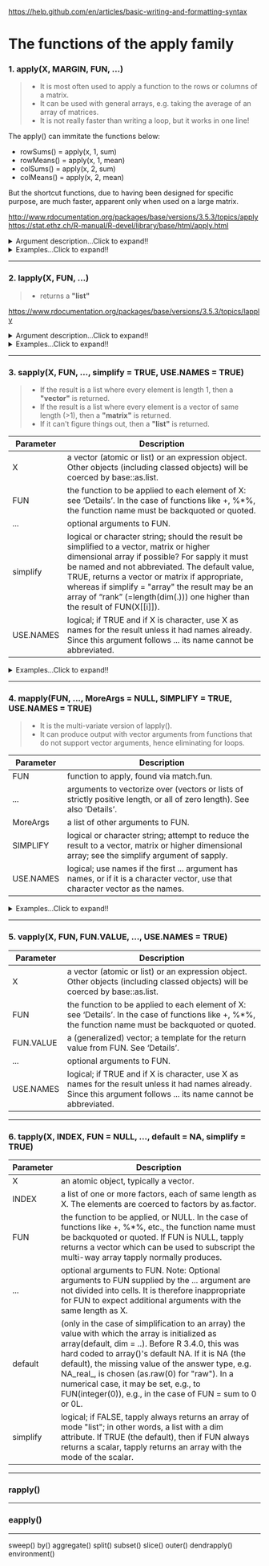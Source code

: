 https://help.github.com/en/articles/basic-writing-and-formatting-syntax
# The functions of the apply family

### 1. apply(X, MARGIN, FUN, ...)
>- It is most often used to apply a function to the rows or columns of a matrix.
>- It can be used with general arrays, e.g. taking the average of an array of matrices.
>- It is not really faster than writing a loop, but it works in one line!

The apply() can immitate the functions below:<br/>
- rowSums() = apply(x, 1, sum)<br/>
- rowMeans() = apply(x, 1, mean)<br/>
- colSums() = apply(x, 2, sum)<br/>
- colMeans() = apply(x, 2, mean)

But the shortcut functions, due to having been designed for specific purpose, are much faster, apparent only when used on a large matrix.

http://www.rdocumentation.org/packages/base/versions/3.5.3/topics/apply<br/>
https://stat.ethz.ch/R-manual/R-devel/library/base/html/apply.html
<details>
  <summary>Argument description...Click to expand!!</summary>
  
|Argument|Description|
|---|---|
|X|an array, including a matrix.|
|MARGIN|a vector giving the subscripts which the function will be applied over. E.g., for a matrix 1 indicates rows, 2 indicates columns, c(1, 2) indicates rows and columns. Where X has named dimnames, it can be a character vector selecting dimension names.|
|FUN|the function to be applied: see ‘Details’. In the case of functions like +, %*%, etc., the function name must be backquoted or quoted.|
|...|optional arguments to FUN.|
</details>

<details>
  <summary>Examples...Click to expand!!</summary>

    > set.seed(18949)
    > x <- matrix(rnorm(200),20,10)
    > apply(x, 1, quantile, probs=c(0.25, 0.75))
              [,1]       [,2]       [,3]      [,4]
    25% -0.9914692 -0.1908423 -0.4300005 -1.255110
    75%  0.7904808  0.5512175  0.5697090  0.244837
              [,5]       [,6]       [,7]       [,8]
    25% -0.5256669 -0.4636574 -1.3609265 -0.7012947
    75%  0.4640788  0.3641334  0.1896196  0.8205340
              [,9]      [,10]      [,11]      [,12]
    25% -0.8150329 -0.344708  -0.5216225  0.2128561
    75%  0.7361397  0.813752   0.6109588  0.6443443
             [,13]      [,14]      [,15]      [,16]
    25% -0.77378447 0.2209238 -1.1365713 -0.7600171
    75%  0.08931413 0.7466569 -0.1099666  0.5997105
             [,17]      [,18]      [,19]      [,20]
    25% -0.1963744 -0.4609184 -1.1621672 -0.7849068
    75%  1.0905260  1.0427894 -0.3418321  0.3916902
    ###################################################################################################################
    
    > set.seed(18949)
    > a <- array(rnorm(2*5*3), c(2,5,3))
    > a
    , , 1
    
               [,1]       [,2]        [,3]       [,4]       [,5]
    [1,] -2.0702028 -1.4553385  0.40501198  0.2917507 -1.1514895
    [2,]  0.6493751 -0.1889221 -0.04674509 -1.5768760  0.1921096
    
    , , 2
    
               [,1]       [,2]       [,3]       [,4]      [,5]
    [1,] -0.3167998 -0.4482162 -1.1936750  0.5656030 0.1047564
    [2,]  0.1792631  0.8629761  0.7418777 -0.4702795 0.3604304
    
    , , 3
    
               [,1]       [,2]       [,3]       [,4]      [,5]
    [1,]  0.7002806 -0.2662845 -0.3091816 -0.2429141 0.7591960
    [2,] -0.6699911 -1.0847956 -0.4682024  0.7537504 0.4481469
    ###################################################################################################################    
    
    # c(1,2) preserves the 1st and 2nd dimensions and collapses the 3rd dimension
    > apply(a, c(1,2), mean)
                [,1]       [,2]        [,3]       [,4]        [,5]
    [1,] -0.56224065 -0.7232797 -0.36594820  0.2048132 -0.09584571
    [2,]  0.05288237 -0.1369139  0.07564341 -0.4311350  0.33356231
    
    > rowMeans(a, dims=2)
                [,1]       [,2]        [,3]       [,4]        [,5]
    [1,] -0.56224065 -0.7232797 -0.36594820  0.2048132 -0.09584571
    [2,]  0.05288237 -0.1369139  0.07564341 -0.4311350  0.33356231
</details>

---






### 2. lapply(X, FUN, ...)
>- returns a **"list"**

https://www.rdocumentation.org/packages/base/versions/3.5.3/topics/lapply
<details>
  <summary>Argument description...Click to expand!!</summary>
  
|Argument|Description|
|---|---|
|X|a vector (atomic or list) or an expression object. Other objects (including classed objects) will be coerced by base::as.list.|
|FUN|the function to be applied to each element of X: see ‘Details’. In the case of functions like +, %*%, the function name must be backquoted or quoted.|
|...|optional arguments to FUN.|
</details>

<details>
  <summary>Examples...Click to expand!!</summary>

    > x <- 1:4
    > lapply(x, runif)
    [[1]]
    [1] 0.2511177
    
    [[2]]
    [1] 0.2150691 0.6094760
    
    [[3]]
    [1] 0.3834446 0.7552710 0.3797362
    
    [[4]]
    [1] 0.7949721 0.9056911 0.9840262 0.5879480
    ###################################################################################################################
    
    > lapply(x, runif, min=100, max=200)
    [[1]]
    [1] 100.9464
    
    [[2]]
    [1] 132.0792 155.9457
    
    [[3]]
    [1] 151.4918 108.9712 168.3251
    
    [[4]]
    [1] 170.9972 180.0232 194.4078 118.6646
    ###################################################################################################################
    
    > # Anonymous function
    > x <- list(a=matrix(1:4,2,2), b=matrix(1:6,3,2))
    > x
    $a
         [,1] [,2]
    [1,]    1    3
    [2,]    2    4
    
    $b
         [,1] [,2]
    [1,]    1    4
    [2,]    2    5
    [3,]    3    6
    ###################################################################################################################
    
    > # Select the first column
    > lapply(x, function(elt) elt[,1])
    $a
    [1] 1 2
    
    $b
    [1] 1 2 3
    ###################################################################################################################
    
    > # Select the 1st row
    > lapply(x, "[", 1,)
    $a
    [1] 1 3
    
    $b
    [1] 1 4
    ###################################################################################################################
    
    > # Select the 2nd column
    > lapply(x, "[", ,2)
    $a
    [1] 3 4
    
    $b
    [1] 4 5 6
    ###################################################################################################################
    
    # Advanced examples
    > x <- list(a = 1:10, beta = exp(-3:3), logic = c(TRUE,FALSE,FALSE,TRUE))
    > lapply(x, runif)
    $a
     [1] 0.32122467 0.06019516 0.04345645 0.05505382 0.62554280 0.96447029 0.82730287 0.31502824 0.21302545 0.73249612
     
    $beta
    [1] 0.49924102 0.72977197 0.08033604 0.43553048 0.23658045 0.79156780 0.25868432
     
    $logic
    [1] 0.9859838 0.7568737 0.9797782 0.2189478
    ###################################################################################################################
    
    > # compute the list mean for each list element
    > lapply(x, mean)
    $a
    [1] 5.5
    
    $beta
    [1] 4.535125
    
    $logic
    [1] 0.5
    ###################################################################################################################
    
    > # median and quartiles for each list element
    > lapply(x, quantile, probs = 1:3/4)
    $a
     25%  50%  75% 
    3.25 5.50 7.75 
    
    $beta
          25%       50%       75% 
    0.2516074 1.0000000 5.0536690 
    
    $logic
    25% 50% 75% 
    0.0 0.5 1.0
</details>

---






### 3. sapply(X, FUN, ..., simplify = TRUE, USE.NAMES = TRUE)
>- If the result is a list where every element is length 1, then a **"vector"** is returned.
>- If the result is a list where every element is a vector of same length (>1), then a **"matrix"** is returned.
>- If it can't figure things out, then a **"list"** is returned.

|Parameter|Description|
|---|---|
|X|a vector (atomic or list) or an expression object. Other objects (including classed objects) will be coerced by base::as.list.|
|FUN|the function to be applied to each element of X: see ‘Details’. In the case of functions like +, %*%, the function name must be backquoted or quoted.|
|...|optional arguments to FUN.|
|simplify|logical or character string; should the result be simplified to a vector, matrix or higher dimensional array if possible? For sapply it must be named and not abbreviated. The default value, TRUE, returns a vector or matrix if appropriate, whereas if simplify = "array" the result may be an array of “rank” (=length(dim(.))) one higher than the result of FUN(X[[i]]).|
|USE.NAMES|logical; if TRUE and if X is character, use X as names for the result unless it had names already. Since this argument follows ... its name cannot be abbreviated.|
<details>
  <summary>Examples...Click to expand!!</summary>

    > x <- list(a = 1:10, beta = exp(-3:3), logic = c(TRUE,FALSE,FALSE,TRUE))
    > sapply(x, mean)
           a     beta    logic 
    5.500000 4.535125 0.500000
    # returned a "vector"
    
    > sapply(x, quantile)
             a        beta logic
    0%    1.00  0.04978707   0.0
    25%   3.25  0.25160736   0.0
    50%   5.50  1.00000000   0.5
    75%   7.75  5.05366896   1.0
    100% 10.00 20.08553692   1.0
    # returned a "matrix"
    
    > i39 <- sapply(3:9, seq) # list of vectors
    > sapply(i39, fivenum)
         [,1] [,2] [,3] [,4] [,5] [,6] [,7]
    [1,]  1.0  1.0    1  1.0  1.0  1.0    1
    [2,]  1.5  1.5    2  2.0  2.5  2.5    3
    [3,]  2.0  2.5    3  3.5  4.0  4.5    5
    [4,]  2.5  3.5    4  5.0  5.5  6.5    7
    [5,]  3.0  4.0    5  6.0  7.0  8.0    9
</details>

---






### 4. mapply(FUN, ..., MoreArgs = NULL, SIMPLIFY = TRUE, USE.NAMES = TRUE)
>- It is the multi-variate version of lapply().
>- It can produce output with vector arguments from functions that do not support vector arguments, hence eliminating for loops.

|Parameter|Description|
|---|---|
|FUN|function to apply, found via match.fun.|
|...|arguments to vectorize over (vectors or lists of strictly positive length, or all of zero length). See also ‘Details’.|
|MoreArgs|a list of other arguments to FUN.|
|SIMPLIFY|logical or character string; attempt to reduce the result to a vector, matrix or higher dimensional array; see the simplify argument of sapply.|
|USE.NAMES|logical; use names if the first ... argument has names, or if it is a character vector, use that character vector as the names.|
<details>
  <summary>Examples...Click to expand!!</summary>
    
    > mapply(rep, 1:4, 4:1)
    [[1]]
    [1] 1 1 1 1
    
    [[2]]
    [1] 2 2 2
    
    [[3]]
    [1] 3 3
    
    [[4]]
    [1] 4
    ###################################################################################################################
    
    > mapply(rep, times = 1:4, x = 4:1)
    [[1]]
    [1] 4
    
    [[2]]
    [1] 3 3
    
    [[3]]
    [1] 2 2 2
    
    [[4]]
    [1] 1 1 1 1
    ###################################################################################################################
    
    > mapply(rep, times = 1:4, MoreArgs = list(x = 42))
    [[1]]
    [1] 42
    
    [[2]]
    [1] 42 42
    
    [[3]]
    [1] 42 42 42
    
    [[4]]
    [1] 42 42 42 42
    ###################################################################################################################
    
    > set.seed(18949)
    > list(rnorm(1,1,2), rnorm(2,2,2), rnorm(3,3,2), rnorm(4,4,2), rnorm(5,5,2))
    [[1]]
    [1] -3.140406
    
    [[2]]
    [1]  3.2987502 -0.9106769
    
    [[3]]
    [1] 2.622156 3.810024 2.906510
    
    [[4]]
    [1] 4.5835013 0.8462481 1.6970210 4.3842191
    
    [[5]]
    [1] 4.366400 5.358526 4.103568 6.725952 2.612650
    
    # Above same thing can be done with mapply() below
    > set.seed(18949)
    > mapply(rnorm, 1:5, 1:5, 2)
    [[1]]
    [1] -3.140406
    
    [[2]]
    [1]  3.2987502 -0.9106769
    
    [[3]]
    [1] 2.622156 3.810024 2.906510
    
    [[4]]
    [1] 4.5835013 0.8462481 1.6970210 4.3842191
    
    [[5]]
    [1] 4.366400 5.358526 4.103568 6.725952 2.612650
    ###################################################################################################################
    
    > mapply(function(x, y) seq_len(x) + y,
            c(a =  1, b = 2, c = 3),  # names from first
            c(A = 10, B = 0, C = -10))
    $a
    [1] 11

    $b
    [1] 1 2
    
    $c
    [1] -9 -8 -7
    
    > word <- function(C, k) paste(rep.int(C, k), collapse = "")
    > utils::str(mapply(word, LETTERS[1:6], 6:1, SIMPLIFY = FALSE))
    List of 6
     $ A: chr "AAAAAA"
     $ B: chr "BBBBB"
     $ C: chr "CCCC"
     $ D: chr "DDD"
     $ E: chr "EE"
     $ F: chr "F"
</details>

---







### 5. vapply(X, FUN, FUN.VALUE, ..., USE.NAMES = TRUE)
|Parameter|Description|
|---|---|
|X|a vector (atomic or list) or an expression object. Other objects (including classed objects) will be coerced by base::as.list.|
|FUN|the function to be applied to each element of X: see ‘Details’. In the case of functions like +, %*%, the function name must be backquoted or quoted.|
|FUN.VALUE|a (generalized) vector; a template for the return value from FUN. See ‘Details’.|
|...|optional arguments to FUN.|
|USE.NAMES|logical; if TRUE and if X is character, use X as names for the result unless it had names already. Since this argument follows ... its name cannot be abbreviated.|

---






### 6. tapply(X, INDEX, FUN = NULL, ..., default = NA, simplify = TRUE)
|Parameter|Description|
|---|---|
|X|an atomic object, typically a vector.|
|INDEX|a list of one or more factors, each of same length as X. The elements are coerced to factors by as.factor.|
|FUN|the function to be applied, or NULL. In the case of functions like +, %*%, etc., the function name must be backquoted or quoted. If FUN is NULL, tapply returns a vector which can be used to subscript the multi-way array tapply normally produces.|
|...|optional arguments to FUN. Note: Optional arguments to FUN supplied by the ... argument are not divided into cells. It is therefore inappropriate for FUN to expect additional arguments with the same length as X.|
|default|(only in the case of simplification to an array) the value with which the array is initialized as array(default, dim = ..). Before R 3.4.0, this was hard coded to array()'s default NA. If it is NA (the default), the missing value of the answer type, e.g. NA_real_, is chosen (as.raw(0) for "raw"). In a numerical case, it may be set, e.g., to FUN(integer(0)), e.g., in the case of FUN = sum to 0 or 0L.|
|simplify|logical; if FALSE, tapply always returns an array of mode "list"; in other words, a list with a dim attribute. If TRUE (the default), then if FUN always returns a scalar, tapply returns an array with the mode of the scalar.|

---






### rapply()
---






### eapply()
---






sweep() by() aggregate() split() subset() slice() outer() dendrapply() environment()
